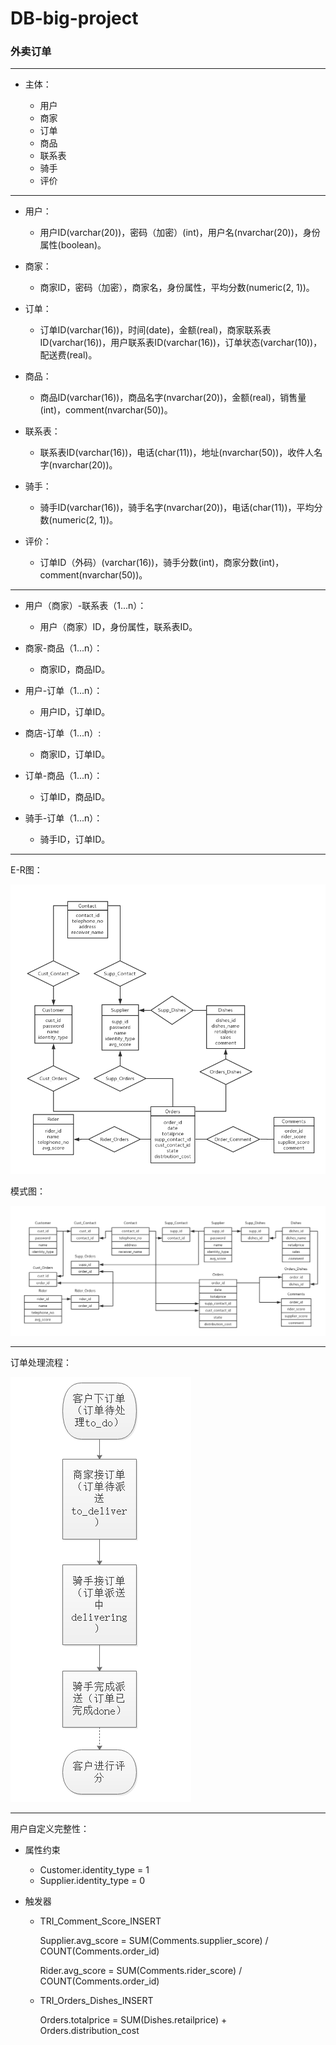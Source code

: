 # DB-big-project
### 外卖订单

---

- 主体：

  - 用户
  - 商家
  - 订单
  - 商品
  - 联系表
  - 骑手
  - 评价

---

- 用户：

  - 用户ID(varchar(20))，密码（加密）(int)，用户名(nvarchar(20))，身份属性(boolean)。
- 商家：

  - 商家ID，密码（加密），商家名，身份属性，平均分数(numeric(2, 1))。 
- 订单：

  - 订单ID(varchar(16))，时间(date)，金额(real)，商家联系表ID(varchar(16))，用户联系表ID(varchar(16))，订单状态(varchar(10))，配送费(real)。
- 商品：

  - 商品ID(varchar(16))，商品名字(nvarchar(20))，金额(real)，销售量(int)，comment(nvarchar(50))。
- 联系表：

  - 联系表ID(varchar(16))，电话(char(11))，地址(nvarchar(50))，收件人名字(nvarchar(20))。
- 骑手：
  - 骑手ID(varchar(16))，骑手名字(nvarchar(20))，电话(char(11))，平均分数(numeric(2,  1))。
- 评价：
  - 订单ID（外码）(varchar(16))，骑手分数(int)，商家分数(int)，comment(nvarchar(50))。

---

- 用户（商家）-联系表（1...n）：
  - 用户（商家）ID，身份属性，联系表ID。
- 商家-商品（1...n）：
  - 商家ID，商品ID。
- 用户-订单（1...n）：
  - 用户ID，订单ID。
- 商店-订单（1...n）:
  - 商家ID，订单ID。
- 订单-商品（1...n）：
  - 订单ID，商品ID。

- 骑手-订单（1...n）：
  - 骑手ID，订单ID。

---

E-R图：

![E-R图](image/美团外卖E-R.png)

模式图：

![模式图](image/美团外卖模式图.png)

---

订单处理流程：

![订单处理流程](image/订单处理流程.jpg)

------

用户自定义完整性：

* 属性约束
  * Customer.identity_type = 1
  * Supplier.identity_type = 0

* 触发器

  * TRI_Comment_Score_INSERT

    Supplier.avg_score = SUM(Comments.supplier_score) / COUNT(Comments.order_id)

    Rider.avg_score = SUM(Comments.rider_score) / COUNT(Comments.order_id)

  * TRI_Orders_Dishes_INSERT

    Orders.totalprice = SUM(Dishes.retailprice) + Orders.distribution_cost